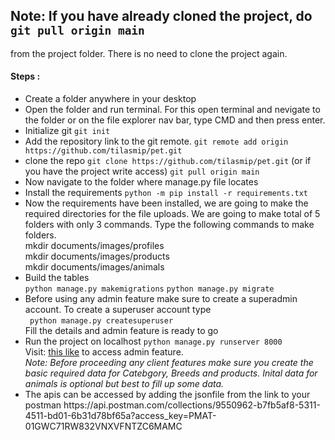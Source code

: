 <h2>Note: If you have already cloned the project, do <br/><code>git pull origin main </code></h2> from the project folder. There is no need to clone the project again.
<h4>Steps :</h4>
<ul>
<li>Create a folder anywhere in your desktop</li>
<li>Open the folder and run terminal. For this open terminal and nevigate to the folder or on the file explorer nav bar, type CMD and then press enter.</li>
<li>Initialize git
    <code>git init</code></li>
<li>Add the repository link to the git remote.
    <code>git remote add origin https://github.com/tilasmip/pet.git</code></li>
<li>clone the repo
    <code>git clone https://github.com/tilasmip/pet.git</code>
    (or if you have the project write access) 
    <code>git pull origin main </code></li>
<li>Now navigate to the folder where manage.py file locates</li>
<li>Install the requirements
    <code>python -m pip install -r requirements.txt</code></li>
<li> Now the requirements have been installed, we are going to make the required directories for the file uploads. We are going to make total of 5 folders with only 3 commands. Type the following commands to make folders.
<br/>
mkdir documents/images/profiles
<br/>
mkdir documents/images/products
<br/>
mkdir documents/images/animals
</li>
<li>Build the tables<br/>
    <code>python manage.py makemigrations</code>
    <code>python manage.py migrate</code></li>
 <li>Before using any admin feature make sure to create a superadmin account. To create a superuser account type <br/>
     <code> python manage.py createsuperuser</code>
     <br>
     Fill the details and admin feature is ready to go
<li>Run the project on localhost
    <code>python manage.py runserver 8000</code></li>
    Visit: <a href="http:localhost:8000/admin">this like</a> to access admin feature.
    <br/>
    <i>Note:
        Before proceeding any client features make sure you create the basic required data for Catebgory, Breeds and products. Inital data for animals is optional but best to fill up some data. 
    </i>
<li>The apis can be accessed by adding the jsonfile from the link to your postman
    https://api.postman.com/collections/9550962-b7fb5af8-5311-4511-bd01-6b31d78bf65a?access_key=PMAT-01GWC71RW832VNXVFNTZC6MAMC</li>
</ul>
